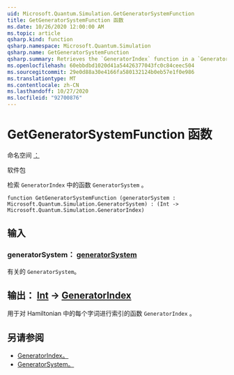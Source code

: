 ```yaml
---
uid: Microsoft.Quantum.Simulation.GetGeneratorSystemFunction
title: GetGeneratorSystemFunction 函数
ms.date: 10/26/2020 12:00:00 AM
ms.topic: article
qsharp.kind: function
qsharp.namespace: Microsoft.Quantum.Simulation
qsharp.name: GetGeneratorSystemFunction
qsharp.summary: Retrieves the `GeneratorIndex` function in a `GeneratorSystem`.
ms.openlocfilehash: 60ebbdbd1020d41a54426377043fc0c84ceec504
ms.sourcegitcommit: 29e0d88a30e4166fa580132124b0eb57e1f0e986
ms.translationtype: MT
ms.contentlocale: zh-CN
ms.lasthandoff: 10/27/2020
ms.locfileid: "92700876"
---
```

# <a name="getgeneratorsystemfunction-function"></a>GetGeneratorSystemFunction 函数

命名空间 [：](xref:Microsoft.Quantum.Simulation)

软件包 [](https://nuget.org/packages/)


检索 `GeneratorIndex` 中的函数 `GeneratorSystem` 。

```qsharp
function GetGeneratorSystemFunction (generatorSystem : Microsoft.Quantum.Simulation.GeneratorSystem) : (Int -> Microsoft.Quantum.Simulation.GeneratorIndex)
```


## <a name="input"></a>输入

### <a name="generatorsystem--generatorsystem"></a>generatorSystem： [generatorSystem](xref:Microsoft.Quantum.Simulation.GeneratorSystem)

有关的 `GeneratorSystem`。



## <a name="output--int---generatorindex"></a>输出： [Int](xref:microsoft.quantum.lang-ref.int) -> [GeneratorIndex](xref:Microsoft.Quantum.Simulation.GeneratorIndex)

用于对 Hamiltonian 中的每个字词进行索引的函数 `GeneratorIndex` 。

## <a name="see-also"></a>另请参阅

- [GeneratorIndex。](xref:Microsoft.Quantum.Simulation.GeneratorIndex)
- [GeneratorSystem。](xref:Microsoft.Quantum.Simulation.GeneratorSystem)